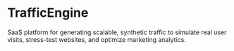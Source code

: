 # TrafficEngine
SaaS platform for generating scalable, synthetic traffic to simulate real user visits, stress-test websites, and optimize marketing analytics.
